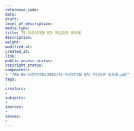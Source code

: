 ```yaml
---
reference_code: 
date: 
draft: 
level_of_description: 
media_type: 
title: 75-대경여대협 8차 핵심일꾼 회의록
description: 
weight: 
modified_at: 
created_at: 
link: 
public_access_status: 
copyright_status: 
components:
- "/RG-05-대경여대협/2003/75-대경여대협 8차 핵심일꾼 회의록.pdf"
tags:
- 
creators:
- 
subjects:
- 
sources:
- 
venues:
- 
---
```

